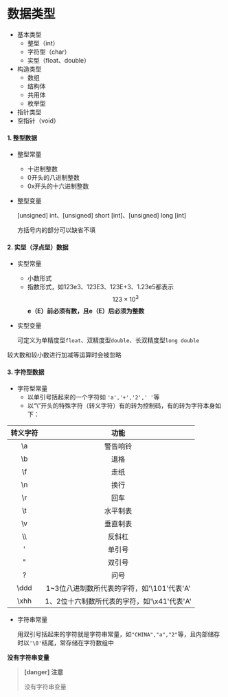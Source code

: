 # 数据类型

- 基本类型
  - 整型（int）
  - 字符型（char）
  - 实型（float、double）
- 构造类型
  - 数组
  - 结构体
  - 共用体
  - 枚举型
- 指针类型
- 空指针（void）

#### 1. 整型数据

- 整型常量

  - 十进制整数
  - 0开头的八进制整数
  - 0x开头的十六进制整数

- 整型变量

  [unsigned] int、[unsigned] short [int]、[unsigned] long [int]

  方括号内的部分可以缺省不填

#### 2. 实型（浮点型）数据

- 实型常量

  - 小数形式
  - 指数形式，如123e3、123E3、123E+3、1.23e5都表示$$123\times10^3$$**e（E）前必须有数，且e（E）后必须为整数**

- 实型变量

  可定义为单精度型`float`、双精度型`double`、长双精度型`long double`

较大数和较小数进行加减等运算时会被忽略

#### 3. 字符型数据

- 字符型常量
  - 以单引号括起来的一个字符如 `'a','+','2',' '`等
  - 以“\”开头的特殊字符（转义字符）有的转为控制码，有的转为字符本身如下：

| 转义字符 |                    功能                     |
| :------: | :-----------------------------------------: |
|    \a    |                  警告响铃                   |
|    \b    |                    退格                     |
|    \f    |                    走纸                     |
|    \n    |                    换行                     |
|    \r    |                    回车                     |
|    \t    |                  水平制表                   |
|    \v    |                  垂直制表                   |
|   \\\    |                   反斜杠                    |
|    \'    |                   单引号                    |
|    \"    |                   双引号                    |
|    \?    |                    问号                     |
|   \ddd   | 1~3位八进制数所代表的字符，如'\101'代表'A'  |
|   \xhh   | 1、2位十六制数所代表的字符，如'\x41'代表'A' |

- 字符串常量

  用双引号括起来的字符就是字符串常量，如`"CHINA","a","2"`等，且内部储存时以`'\0'`结尾，常存储在字符数组中

**没有字符串变量**
> **[danger] 注意**
>
> 没有字符串变量


